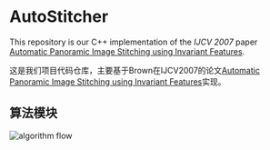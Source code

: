 # AutoStitcher
This repository is our C++ implementation of the *IJCV 2007* paper [Automatic Panoramic Image Stitching using Invariant Features](http://matthewalunbrown.com/papers/ijcv2007.pdf).

这是我们项目代码仓库，主要基于Brown在IJCV2007的论文[Automatic Panoramic Image Stitching using Invariant Features](http://matthewalunbrown.com/papers/ijcv2007.pdf)实现。

## 算法模块

![algorithm flow](https://github-1252003451.cos.ap-shanghai.myqcloud.com/github/AutoStitch.png)
